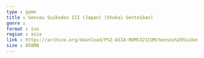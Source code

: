 ```yaml
---
type : game
title : Gensou Suikoden III (Japan) (Shokai Genteiban)
genre : 
format : iso
region : asia
link : https://archive.org/download/PS2-ASIA-ROMS321COM/Gensou%20Suikoden%20III%20%28Japan%29%20%28Shokai%20Genteiban%29.7z
size : 858MB
---
```

